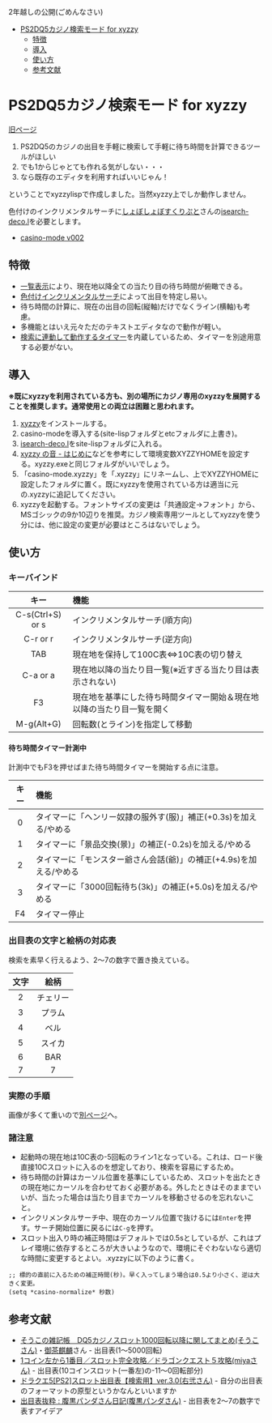 2年越しの公開(ごめんなさい)

<!-- TOC depthFrom:1 depthTo:2 -->

- [PS2DQ5カジノ検索モード for xyzzy](#ps2dq5カジノ検索モード-for-xyzzy)
  - [特徴](#特徴)
  - [導入](#導入)
  - [使い方](#使い方)
  - [参考文献](#参考文献)

<!-- /TOC -->

# PS2DQ5カジノ検索モード for xyzzy

[旧ページ](http://pingval.g1.xrea.com/ps2dq5/casino-mode/)

1. PS2DQ5のカジノの出目を手軽に検索して手軽に待ち時間を計算できるツールがほしい
2. でも1からじゃとても作れる気がしない・・・
3. なら既存のエディタを利用すればいいじゃん！

ということでxyzzylispで作成しました。当然xyzzy上でしか動作しません。

色付けのインクリメンタルサーチに[しょぼしょぼすくりぷと](https://edutainment-fun.com/script/xyzzy/index.html)さんの[isearch-deco.l](https://edutainment-fun.com/script/xyzzy/mode/isearch.html)を必要とします。

- [casino-mode v002](https://github.com/pingval/Speedrun/raw/master/DQ5/casino-mode/casino-mode002.zip)

## 特徴
- [一覧表示](./img/3-x1'.png)により、現在地以降全ての当たり目の待ち時間が俯瞰できる。
- [色付けインクリメンタルサーチ](./img/3-x3.png)によって出目を特定し易い。
- 待ち時間の計算に、現在の出目の回転(縦軸)だけでなくライン(横軸)も考慮。
- 多機能とはいえ元々ただのテキストエディタなので動作が軽い。
- [検索に連動して動作するタイマー](./img/3-x2'.png)を内蔵しているため、タイマーを別途用意する必要がない。

## 導入

**※既にxyzzyを利用されている方も、別の場所にカジノ専用のxyzzyを展開することを推奨します。通常使用との両立は困難と思われます。**

1. [xyzzy](http://xyzzy-022.github.io/)をインストールする。
2. casino-modeを導入する(site-lispフォルダとetcフォルダに上書き)。
3. [isearch-deco.l](https://edutainment-fun.com/script/xyzzy/mode/isearch.html)をsite-lispフォルダに入れる。
4. [xyzzy の音 - はじめに](http://hie.s64.xrea.com/xyzzy/note/first_step.html)などを参考にして環境変数XYZZYHOMEを設定する。xyzzy.exeと同じフォルダがいいでしょう。
5. 「casino-mode.xyzzy」を「.xyzzy」にリネームし、上でXYZZYHOMEに設定したフォルダに置く。既にxyzzyを使用されている方は適当に元の.xyzzyに追記してください。
6. xyzzyを起動する。フォントサイズの変更は「共通設定→フォント」から、MSゴシックの9か10辺りを推奨。カジノ検索専用ツールとしてxyzzyを使う分には、他に設定の変更が必要はところはないでしょう。

## 使い方
### キーバインド
| キー | 機能 |
| :---: | :--- |
| C-s(Ctrl+S) or s | インクリメンタルサーチ(順方向) |
| C-r or r | インクリメンタルサーチ(逆方向) |
| TAB	| 現在地を保持して100C表⇔10C表の切り替え |
| C-a or a | 現在地以降の当たり目一覧(※近すぎる当たり目は表示されない) |
| F3 | 現在地を基準にした待ち時間タイマー開始＆現在地以降の当たり目一覧を開く |
| M-g(Alt+G) | 回転数(とライン)を指定して移動 |

#### 待ち時間タイマー計測中
計測中でもF3を押せばまた待ち時間タイマーを開始する点に注意。

| キー | 機能 |
| :---: | :--- |
| 0 | タイマーに「ヘンリー奴隷の服外す(服)」補正(+0.3s)を加える/やめる |
| 1 | タイマーに「景品交換(景)」の補正(-0.2s)を加える/やめる |
| 2 | タイマーに「モンスター爺さん会話(爺)」の補正(+4.9s)を加える/やめる |
| 3 | タイマーに「3000回転待ち(3k)」の補正(+5.0s)を加える/やめる |
| F4 | タイマー停止 |

### 出目表の文字と絵柄の対応表
検索を素早く行えるよう、2～7の数字で置き換えている。

| 文字 | 絵柄 |
| :---: | :---: |
| 2 |	チェリー |
| 3	| プラム |
| 4	| ベル |
| 5	| スイカ |
| 6 | BAR |
| 7 | 7 |

### 実際の手順

画像が多くて重いので[別ページ](./usage.md)へ。

### 諸注意
- 起動時の現在地は10C表の-5回転のライン1となっている。これは、ロード後直接10Cスロットに入るのを想定しており、検索を容易にするため。
- 待ち時間の計算はカーソル位置を基準にしているため、スロットを出たときの現在地にカーソルを合わせておく必要がある。外したときはそのままでいいが、当たった場合は当たり目までカーソルを移動させるのを忘れないこと。
- インクリメンタルサーチ中、現在のカーソル位置で抜けるには`Enter`を押す。サーチ開始位置に戻るには`C-g`を押す。
- スロット出入り時の補正時間はデフォルトでは0.5sとしているが、これはプレイ環境に依存するところが大きいようなので、環境にそぐわないなら適切な時間に変更するとよい。.xyzzyに以下のように書く。
```
;; 標的の直前に入るための補正時間(秒)。早く入ってしまう場合は0.5より小さく、逆は大きく変更。
(setq *casino-normalize* 秒数)
```

## 参考文献
- [そうこの雑記帳　DQ5カジノスロット1000回転以降に関してまとめ(そうこさん)](http://souko2525.blog39.fc2.com/blog-entry-29.html)・[御茶麒麟](https://twitter.com/GiraffeTea)さん - 出目表(1～5000回転)
- [1コイン左から1番目／スロット完全攻略／ドラゴンクエスト５攻略(miyaさん)](http://miya.s16.xrea.com/dq/5/slot1-1.html) - 出目表(10コインスロット(一番左)の-11～0回転部分)
- [ドラクエ5[PS2]スロット出目表【検索用】ver.3.0(右弐さん)](http://uniright2.fc2web.com/archives.html) - 自分の出目表のフォーマットの原型というかなんといいますか
- [出目表抜粋 : 腹黒パンダさん日記(腹黒パンダさん)](https://harapan.exblog.jp/16828130/) - 出目表を2～7の数字で表すアイデア
